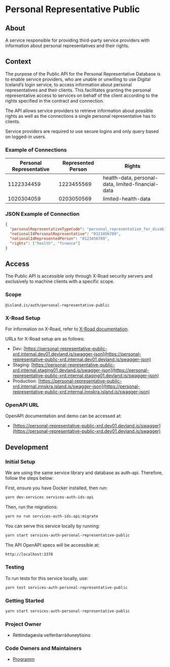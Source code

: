 # Personal Representative Public

## About

A service responsible for providing third-party service providers with information about personal representatives and their rights.

## Context

The purpose of the Public API for the Personal Representative Database is to enable service providers, who are unable or unwilling to use Digital Iceland’s login service, to access information about personal representatives and their clients. This facilitates granting the personal representative access to services on behalf of the client according to the rights specified in the contract and connection.

The API allows service providers to retrieve information about possible rights as well as the connections a single personal representative has to clients.

Service providers are required to use secure logins and only query based on logged-in users.

### Example of Connections

| **Personal Representative** | **Represented Person** | **Rights**                                         |
| --------------------------- | ---------------------- | -------------------------------------------------- |
| 1122334459                  | 1223455569             | health-data, personal-data, limited-financial-data |
| 1020304059                  | 0203050569             | limited-health-data                                |

### JSON Example of Connection

```json
{
  "personalRepresentativeTypeCode": "personal_representative_for_disabled_person",
  "nationalIdPersonalRepresentative": "0123456789",
  "nationalIdRepresentedPerson": "0123456789",
  "rights": ["health", "finance"]
}
```

## Access

The Public API is accessible only through X-Road security servers and exclusively to machine clients with a specific scope.

### Scope

```
@island.is/auth/personal-representative-public
```

### X-Road Setup

For information on X-Road, refer to [X-Road documentation](https://docs.devland.is/technical-overview/x-road/x-road-system-requirements).

URLs for X-Road setup are as follows:

- Dev: [https://personal-representative-public-xrd.internal.dev01.devland.is/swagger-json](https://personal-representative-public-xrd.internal.dev01.devland.is/swagger-json)
- Staging: [https://personal-representative-public-xrd.internal.staging01.devland.is/swagger-json](https://personal-representative-public-xrd.internal.staging01.devland.is/swagger-json)
- Production: [https://personal-representative-public-xrd.internal.innskra.island.is/swagger-json](https://personal-representative-public-xrd.internal.innskra.island.is/swagger-json)

### OpenAPI URL

OpenAPI documentation and demo can be accessed at:

- [https://personal-representative-public-xrd.dev01.devland.is/swagger](https://personal-representative-public-xrd.dev01.devland.is/swagger)

## Development

### Initial Setup

We are using the same service library and database as auth-api. Therefore, follow the steps below:

First, ensure you have Docker installed, then run:

```bash
yarn dev-services services-auth-ids-api
```

Then, run the migrations:

```bash
yarn nx run services-auth-ids-api:migrate
```

You can serve this service locally by running:

```bash
yarn start services-auth-personal-representative-public
```

The API OpenAPI specs will be accessible at:

```bash
http://localhost:3378
```

### Testing

To run tests for this service locally, use:

```bash
yarn test services-auth-personal-representative-public
```

### Getting Started

```bash
yarn start services-auth-personal-representative-public
```

### Project Owner

- Réttindagæsla velferðarráðuneytisins

### Code Owners and Maintainers

- [Programm](https://github.com/orgs/island-is/teams/programm/members)